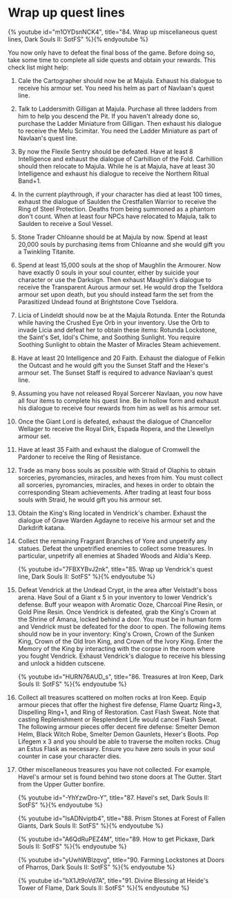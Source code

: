 # Wrap up quest lines

{% youtube id="m1OYDsnNCK4", title="84. Wrap up miscellaneous quest lines, Dark Souls II: SotFS" %}{% endyoutube %}

You now only have to defeat the final boss of the game. Before doing so, take
some time to complete all side quests and obtain your rewards. This check list
might help:

1. Cale the Cartographer should now be at Majula. Exhaust his dialogue to
   receive his armour set. You need his helm as part of Navlaan's quest line.
1. Talk to Laddersmith Gilligan at Majula. Purchase all three ladders from him
   to help you descend the Pit. If you haven't already done so, purchase the
   Ladder Miniature from Gilligan. Then exhaust his dialogue to receive the Melu
   Scimitar. You need the Ladder Miniature as part of Navlaan's quest line.
1. By now the Flexile Sentry should be defeated. Have at least 8 Intelligence
   and exhaust the dialogue of Carhillion of the Fold. Carhillion should then
   relocate to Majula. While he is at Majula, have at least 30 Intelligence and
   exhaust his dialogue to receive the Northern Ritual Band+1.
1. In the current playthrough, if your character has died at least 100 times,
   exhaust the dialogue of Saulden the Crestfallen Warrior to receive the Ring
   of Steel Protection. Deaths from being summoned as a phantom don't count.
   When at least four NPCs have relocated to Majula, talk to Saulden to receive
   a Soul Vessel.
1. Stone Trader Chloanne should be at Majula by now. Spend at least 20,000 souls
   by purchasing items from Chloanne and she would gift you a Twinkling
   Titanite.
1. Spend at least 15,000 souls at the shop of Maughlin the Armourer. Now have
   exactly 0 souls in your soul counter, either by suicide your character or use
   the Darksign. Then exhaust Maughlin's dialogue to receive the Transparent
   Aurous armour set. He would drop the Tseldora armour set upon death, but you
   should instead farm the set from the Parasitized Undead found at Brightstone
   Cove Tseldora.
1. Licia of Lindeldt should now be at the Majula Rotunda. Enter the Rotunda
   while having the Crushed Eye Orb in your inventory. Use the Orb to invade
   Licia and defeat her to obtain these items: Rotunda Lockstone, the Saint's
   Set, Idol's Chime, and Soothing Sunlight. You require Soothing Sunlight to
   obtain the Master of Miracles Steam achievement.
1. Have at least 20 Intelligence and 20 Faith. Exhaust the dialogue of Felkin
   the Outcast and he would gift you the Sunset Staff and the Hexer's armour
   set. The Sunset Staff is required to advance Navlaan's quest line.
1. Assuming you have not released Royal Sorcerer Navlaan, you now have all four
   items to complete his quest line. Be in hollow form and exhaust his dialogue
   to receive four rewards from him as well as his armour set.
1. Once the Giant Lord is defeated, exhaust the dialogue of Chancellor Wellager
   to receive the Royal Dirk, Espada Ropera, and the Llewellyn armour set.
1. Have at least 35 Faith and exhaust the dialogue of Cromwell the Pardoner to
   receive the Ring of Resistance.
1. Trade as many boss souls as possible with Straid of Olaphis to obtain
   sorceries, pyromancies, miracles, and hexes from him. You must collect all
   sorceries, pyromancies, miracles, and hexes in order to obtain the
   corresponding Steam achievements. After trading at least four boss souls with
   Straid, he would gift you his armour set.
1. Obtain the King's Ring located in Vendrick's chamber. Exhaust the dialogue of
   Grave Warden Agdayne to receive his armour set and the Darkdrift katana.
1. Collect the remaining Fragrant Branches of Yore and unpetrify any statues.
   Defeat the unpetrified enemies to collect some treasures. In particular,
   unpetrify all enemies at Shaded Woods and Aldia's Keep.

    {% youtube id="7FBXYBvJ2nk", title="85. Wrap up Vendrick's quest line, Dark Souls II: SotFS" %}{% endyoutube %}

1. Defeat Vendrick at the Undead Crypt, in the area after Velstadt's boss arena.
   Have Soul of a Giant x 5 in your inventory to lower Vendrick's defense. Buff
   your weapon with Aromatic Ooze, Charcoal Pine Resin, or Gold Pine Resin. Once
   Vendrick is defeated, grab the King's Crown at the Shrine of Amana, locked
   behind a door. You must be in human form and Vendrick must be defeated for
   the door to open. The following items should now be in your inventory: King's
   Crown, Crown of the Sunken King, Crown of the Old Iron King, and Crown of the
   Ivory King. Enter the Memory of the King by interacting with the corpse in
   the room where you fought Vendrick. Exhaust Vendrick's dialogue to receive
   his blessing and unlock a hidden cutscene.

    {% youtube id="HURN76AUD_s", title="86. Treasures at Iron Keep, Dark Souls II: SotFS" %}{% endyoutube %}

1. Collect all treasures scattered on molten rocks at Iron Keep. Equip armour
   pieces that offer the highest fire defense, Flame Quartz Ring+3, Dispelling
   Ring+1, and Ring of Restoration. Cast Flash Sweat. Note that casting
   Replenishment or Resplendent Life would cancel Flash Sweat. The following
   armour pieces offer decent fire defense: Smelter Demon Helm, Black Witch
   Robe, Smelter Demon Gaunlets, Hexer's Boots. Pop Lifegem x 3 and you should
   be able to traverse the molten rocks. Chug an Estus Flask as necessary.
   Ensure you have zero souls in your soul counter in case your character dies.
1. Other miscellaneous treasures you have not collected. For example, Havel's
   armour set is found behind two stone doors at The Gutter. Start from the
   Upper Gutter bonfire.

    {% youtube id="-YhYzwDro-Y", title="87. Havel's set, Dark Souls II: SotFS" %}{% endyoutube %}

    {% youtube id="lsADNviptb4", title="88. Prism Stones at Forest of Fallen Giants, Dark Souls II: SotFS" %}{% endyoutube %}

    {% youtube id="A6QdRuPEZ4M", title="89. How to get Pickaxe, Dark Souls II: SotFS" %}{% endyoutube %}

    {% youtube id="yUwhWBIzqvg", title="90. Farming Lockstones at Doors of Pharros, Dark Souls II: SotFS" %}{% endyoutube %}

    {% youtube id="bX1Jt9oVd7A", title="91. Divine Blessing at Heide's Tower of Flame, Dark Souls II: SotFS" %}{% endyoutube %}
